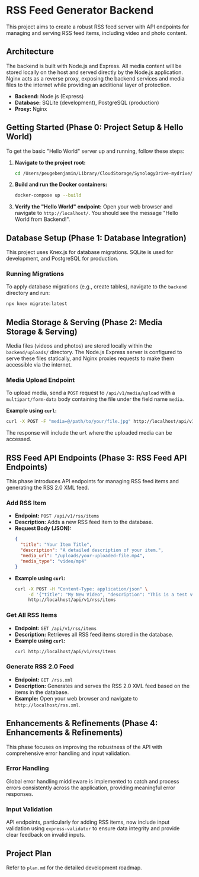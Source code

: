 # RSS Feed Generator Backend

This project aims to create a robust RSS feed server with API endpoints for managing and serving RSS feed items, including video and photo content.

## Architecture

The backend is built with Node.js and Express. All media content will be stored locally on the host and served directly by the Node.js application. Nginx acts as a reverse proxy, exposing the backend services and media files to the internet while providing an additional layer of protection.

- **Backend:** Node.js (Express)
- **Database:** SQLite (development), PostgreSQL (production)
- **Proxy:** Nginx

## Getting Started (Phase 0: Project Setup & Hello World)

To get the basic "Hello World" server up and running, follow these steps:

1.  **Navigate to the project root:**
    ```bash
    cd /Users/peugebenjamin/Library/CloudStorage/SynologyDrive-mydrive/Projects/Rss 6.0/
    ```

2.  **Build and run the Docker containers:**
    ```bash
    docker-compose up --build
    ```

3.  **Verify the "Hello World" endpoint:**
    Open your web browser and navigate to `http://localhost/`.
    You should see the message "Hello World from Backend!".

## Database Setup (Phase 1: Database Integration)

This project uses Knex.js for database migrations. SQLite is used for development, and PostgreSQL for production.

### Running Migrations

To apply database migrations (e.g., create tables), navigate to the `backend` directory and run:

```bash
npx knex migrate:latest
```

## Media Storage & Serving (Phase 2: Media Storage & Serving)

Media files (videos and photos) are stored locally within the `backend/uploads/` directory. The Node.js Express server is configured to serve these files statically, and Nginx proxies requests to make them accessible via the internet.

### Media Upload Endpoint

To upload media, send a `POST` request to `/api/v1/media/upload` with a `multipart/form-data` body containing the file under the field name `media`.

**Example using `curl`:**

```bash
curl -X POST -F "media=@/path/to/your/file.jpg" http://localhost/api/v1/media/upload
```

The response will include the `url` where the uploaded media can be accessed.

## RSS Feed API Endpoints (Phase 3: RSS Feed API Endpoints)

This phase introduces API endpoints for managing RSS feed items and generating the RSS 2.0 XML feed.

### Add RSS Item

- **Endpoint:** `POST /api/v1/rss/items`
- **Description:** Adds a new RSS feed item to the database.
- **Request Body (JSON):**
  ```json
  {
    "title": "Your Item Title",
    "description": "A detailed description of your item.",
    "media_url": "/uploads/your-uploaded-file.mp4",
    "media_type": "video/mp4"
  }
  ```
- **Example using `curl`:**
  ```bash
  curl -X POST -H "Content-Type: application/json" \
       -d '{"title": "My New Video", "description": "This is a test video.", "media_url": "/uploads/1678888888888-myvideo.mp4", "media_type": "video/mp4"}' \
       http://localhost/api/v1/rss/items
  ```

### Get All RSS Items

- **Endpoint:** `GET /api/v1/rss/items`
- **Description:** Retrieves all RSS feed items stored in the database.
- **Example using `curl`:**
  ```bash
  curl http://localhost/api/v1/rss/items
  ```

### Generate RSS 2.0 Feed

- **Endpoint:** `GET /rss.xml`
- **Description:** Generates and serves the RSS 2.0 XML feed based on the items in the database.
- **Example:** Open your web browser and navigate to `http://localhost/rss.xml`.

## Enhancements & Refinements (Phase 4: Enhancements & Refinements)

This phase focuses on improving the robustness of the API with comprehensive error handling and input validation.

### Error Handling

Global error handling middleware is implemented to catch and process errors consistently across the application, providing meaningful error responses.

### Input Validation

API endpoints, particularly for adding RSS items, now include input validation using `express-validator` to ensure data integrity and provide clear feedback on invalid inputs.

## Project Plan

Refer to `plan.md` for the detailed development roadmap.
